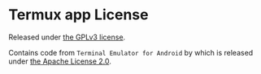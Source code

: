 Termux app License
==========
Released under [the GPLv3 license](https://www.gnu.org/licenses/gpl.html).

Contains code from `Terminal Emulator for Android` by which is released under [the Apache License 2.0](https://www.apache.org/licenses/).
